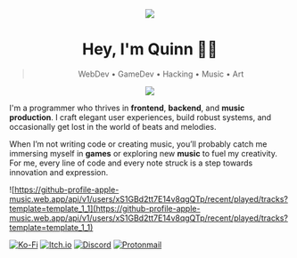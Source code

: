 <div align="center">
  <img src="https://count.getloli.com/@nyankina?name=nyankina&theme=capoo-1&padding=7&offset=0&scale=1&pixelated=1&darkmode=auto"/>
</div>

<h1 align="center">Hey, I'm Quinn 🏳️‍⚧️</h1>
<blockquote align="center"> WebDev • GameDev • Hacking • Music • Art</blockquote>

<p align="center">
  <a href="https://skillicons.dev">
    <img src="https://skillicons.dev/icons?i=git,html,css,ts,js,tailwind,linux,vim,lua,rust,python" />
  </a>
</p>

<p>I'm a programmer who thrives in <b>frontend</b>, <b>backend</b>, and <b>music production</b>. I craft elegant user experiences, build robust systems, and occasionally get lost in the world of beats and melodies.

When I’m not writing code or creating music, you’ll probably catch me immersing myself in <b>games</b> or exploring new <b>music</b> to fuel my creativity. For me, every line of code and every note struck is a step towards innovation and expression. </p>

![https://github-profile-apple-music.web.app/api/v1/users/xS1GBd2tt7E14v8qgQTp/recent/played/tracks?template=template_1_1](https://github-profile-apple-music.web.app/api/v1/users/xS1GBd2tt7E14v8qgQTp/recent/played/tracks?template=template_1_1)

[![Ko-Fi](https://img.shields.io/badge/Ko--fi-F16061?style=for-the-badge&logo=ko-fi&logoColor=white)](https://ko-fi.com/nyankina)
[![Itch.io](https://img.shields.io/badge/Itch-%23FF0B34.svg?style=for-the-badge&logo=Itch.io&logoColor=white)](https://itch.io/nyankina)
[![Discord](https://img.shields.io/badge/Discord-%235865F2.svg?style=for-the-badge&logo=discord&logoColor=white)](https://discord.com/users/1017067177796456469)
[![Protonmail](https://img.shields.io/badge/ProtonMail-8B89CC?style=for-the-badge&logo=protonmail&logoColor=white)](mailto:nyankina00@proton.me)
